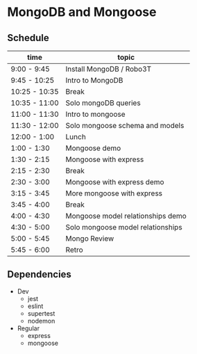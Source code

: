 # MongoDB and Mongoose

## Schedule

time | topic
--- | ---
9:00 - 9:45 | Install MongoDB / Robo3T
9:45 - 10:25 | Intro to MongoDB
10:25 - 10:35 | Break
10:35 - 11:00 | Solo mongoDB queries
11:00 - 11:30 | Intro to mongoose
11:30 - 12:00 | Solo mongoose schema and models
12:00 - 1:00 | Lunch
1:00 - 1:30 | Mongoose demo
1:30 - 2:15 | Mongoose with express
2:15 - 2:30 | Break
2:30 - 3:00 | Mongoose with express demo
3:15 - 3:45 | More mongoose with express
3:45 - 4:00 | Break
4:00 - 4:30 | Mongoose model relationships demo
4:30 - 5:00 | Solo mongoose model relationships
5:00 - 5:45 | Mongo Review
5:45 - 6:00 | Retro

## Dependencies

* Dev
  * jest
  * eslint
  * supertest
  * nodemon
* Regular
  * express
  * mongoose
